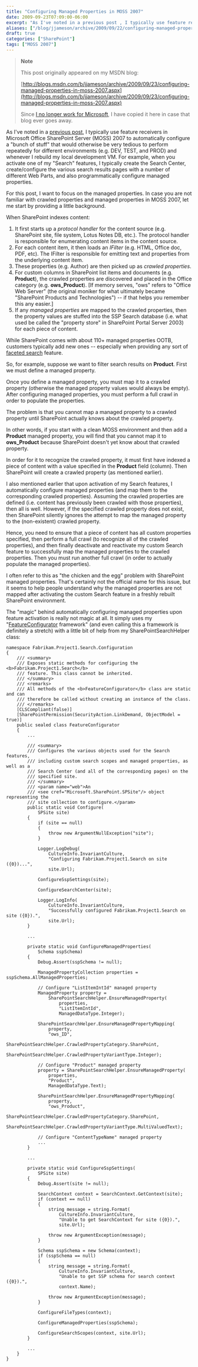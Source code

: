 ```yaml
---
title: "Configuring Managed Properties in MOSS 2007"
date: 2009-09-23T07:09:00-06:00
excerpt: "As I've noted in a previous post , I typically use feature receivers in Microsoft Office SharePoint Server (MOSS) 2007 to automatically configure a \"bunch of stuff\" that would otherwise be very tedious to perform repeatedly for different environments..."
aliases: ["/blog/jjameson/archive/2009/09/22/configuring-managed-properties-in-moss-2007.aspx", "/blog/jjameson/archive/2009/09/23/configuring-managed-properties-in-moss-2007.aspx"]
draft: true
categories: ["SharePoint"]
tags: ["MOSS 2007"]
---
```


> **Note**
>
> This post originally appeared on my MSDN blog:
>
> [http://blogs.msdn.com/b/jjameson/archive/2009/09/23/configuring-managed-properties-in-moss-2007.aspx](http://blogs.msdn.com/b/jjameson/archive/2009/09/23/configuring-managed-properties-in-moss-2007.aspx)
>
> Since
> [I no longer work for Microsoft](/blog/jjameson/2011/09/02/last-day-with-microsoft),
> I have copied it here in case that blog ever goes away.

As I've noted in a
[previous post](/blog/jjameson/2009/03/31/introducing-the-dr-dada-approach-to-sharepoint-development),
I typically use feature receivers in Microsoft Office SharePoint Server (MOSS)
2007 to automatically configure a "bunch of stuff" that would otherwise be very
tedious to perform repeatedly for different environments (e.g. DEV, TEST, and
PROD) and whenever I rebuild my local development VM. For example, when you
activate one of my "Search" features, I typically create the Search Center,
create/configure the various search results pages with a number of different Web
Parts, and also programmatically configure managed properties.

For this post, I want to focus on the managed properties. In case you are not
familiar with crawled properties and managed properties in MOSS 2007, let me
start by providing a little background.

When SharePoint indexes content:

1. It first starts up a *protocol handler* for the content source (e.g.
   SharePoint site, file system, Lotus Notes DB, etc.). The protocol handler is
   responsible for enumerating content items in the content source.
2. For each content item, it then loads an *IFilter* (e.g. HTML, Office doc,
   PDF, etc). The IFilter is responsible for emitting text and properties from
   the underlying content item.
3. These properties (e.g. Author) are then picked up as *crawled properties*.
4. For custom columns in SharePoint list items and documents (e.g. **Product**),
   the crawled properties are discovered and placed in the Office category (e.g.
   **ows\_Product**). [If memory serves, "ows" refers to "Office Web Server"
   (the original moniker for what ultimately became "SharePoint Products and
   Technologies") -- if that helps you remember this any easier.]
5. If any *managed properties* are mapped to the crawled properties, then the
   property values are stuffed into the SSP Search database (i.e. what used be
   called the "property store" in SharePoint Portal Server 2003) for each piece
   of content.

While SharePoint comes with about 110+ managed properties OOTB, customers
typically add new ones -- especially when providing any sort of
[faceted search](/blog/jjameson/2009/09/18/faceted-search-in-moss-2007-and-the-mssdocprops-issue)
feature.

So, for example, suppose we want to filter search results on **Product**. First
we must define a managed property.

Once you define a managed property, you must map it to a crawled property
(otherwise the managed property values would always be empty). After configuring
managed properties, you must perform a full crawl in order to populate the
properties.

The problem is that you cannot map a managed property to a crawled property
until SharePoint actually knows about the crawled property.

In other words, if you start with a clean MOSS environment and then add a
**Product** managed property, you will find that you cannot map it to
**ows\_Product** because SharePoint doesn't yet know about that crawled
property.

In order for it to recognize the crawled property, it must first have indexed a
piece of content with a value specified in the **Product** field (column). Then
SharePoint will create a crawled property (as mentioned earlier).

I also mentioned earlier that upon activation of my Search features, I
automatically configure managed properties (and map them to the corresponding
crawled properties). Assuming the crawled properties are defined (i.e. content
has previously been crawled with those properties), then all is well. However,
if the specified crawled property does not exist, then SharePoint silently
ignores the attempt to map the managed property to the (non-existent) crawled
property.

Hence, you need to ensure that a piece of content has all custom properties
specified, then perform a full crawl (to recognize all of the crawled
properties), and then finally deactivate and reactivate my custom Search feature
to successfully map the managed properties to the crawled properties. Then you
must run another full crawl (in order to actually populate the managed
properties).

I often refer to this as "the chicken and the egg" problem with SharePoint
managed properties. That's certainly not the official name for this issue, but
it seems to help people understand why the managed properties are not mapped
after activating the custom Search feature in a freshly rebuilt SharePoint
environment.

The "magic" behind automatically configuring managed properties upon feature
activation is really not magic at all. It simply uses my
"[FeatureConfigurator](/blog/jjameson/2007/03/22/what-s-in-a-name-defaultfeaturereceiver-vs-featureconfigurator)
framework" (and even calling this a framework is definitely a stretch) with a
little bit of help from my SharePointSearchHelper class:

```
namespace Fabrikam.Project1.Search.Configuration
{
    /// <summary>
    /// Exposes static methods for configuring the <b>Fabrikam.Project1.Search</b>
    /// feature. This class cannot be inherited.
    /// </summary>
    /// <remarks>
    /// All methods of the <b>FeatureConfigurator</b> class are static and can
    /// therefore be called without creating an instance of the class.
    /// </remarks>
    [CLSCompliant(false)]
    [SharePointPermission(SecurityAction.LinkDemand, ObjectModel = true)]
    public sealed class FeatureConfigurator
    {
        ...

        /// <summary>
        /// Configures the various objects used for the Search features,
        /// including custom search scopes and managed properties, as well as a
        /// Search Center (and all of the corresponding pages) on the
        /// specified site.
        /// </summary>
        /// <param name="web">An
        /// <see cref="Microsoft.SharePoint.SPSite"/> object representing the
        /// site collection to configure.</param>
        public static void Configure(
            SPSite site)
        {
            if (site == null)
            {
                throw new ArgumentNullException("site");
            }

            Logger.LogDebug(
                CultureInfo.InvariantCulture,
                "Configuring Fabrikam.Project1.Search on site ({0})...",
                site.Url);

            ConfigureSspSettings(site);

            ConfigureSearchCenter(site);

            Logger.LogInfo(
                CultureInfo.InvariantCulture,
                "Successfully configured Fabrikam.Project1.Search on site ({0}).",
                site.Url);
        }

        ...

        private static void ConfigureManagedProperties(
            Schema sspSchema)
        {
            Debug.Assert(sspSchema != null);

            ManagedPropertyCollection properties = sspSchema.AllManagedProperties;

            // Configure "ListItemIntId" managed property
            ManagedProperty property =
                SharePointSearchHelper.EnsureManagedProperty(
                    properties,
                    "ListItemIntId",
                    ManagedDataType.Integer);

            SharePointSearchHelper.EnsureManagedPropertyMapping(
                property,
                "ows_ID",
                SharePointSearchHelper.CrawledPropertyCategory.SharePoint,
                SharePointSearchHelper.CrawledPropertyVariantType.Integer);

            // Configure "Product" managed property
            property = SharePointSearchHelper.EnsureManagedProperty(
                properties,
                "Product",
                ManagedDataType.Text);

            SharePointSearchHelper.EnsureManagedPropertyMapping(
                property,
                "ows_Product",
                SharePointSearchHelper.CrawledPropertyCategory.SharePoint,
                SharePointSearchHelper.CrawledPropertyVariantType.MultiValuedText);

            // Configure "ContentTypeName" managed property
            ...
        }

        ...

        private static void ConfigureSspSettings(
            SPSite site)
        {
            Debug.Assert(site != null);

            SearchContext context = SearchContext.GetContext(site);
            if (context == null)
            {
                string message = string.Format(
                    CultureInfo.InvariantCulture,
                    "Unable to get SearchContext for site ({0}).",
                    site.Url);

                throw new ArgumentException(message);
            }

            Schema sspSchema = new Schema(context);
            if (sspSchema == null)
            {
                string message = string.Format(
                    CultureInfo.InvariantCulture,
                    "Unable to get SSP schema for search context ({0}).",
                    context.Name);

                throw new ArgumentException(message);
            }

            ConfigureFileTypes(context);

            ConfigureManagedProperties(sspSchema);

            ConfigureSearchScopes(context, site.Url);
        }

        ...
    }
}
```
